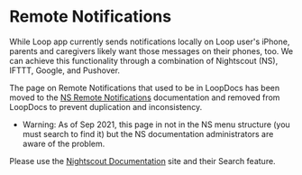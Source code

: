 # Remote Notifications

While Loop app currently sends notifications locally on Loop user's iPhone, parents and caregivers likely want those messages on their phones, too.  We can achieve this functionality through a combination of Nightscout (NS), IFTTT, Google, and Pushover.

The page on Remote Notifications that used to be in LoopDocs has been moved to the [NS Remote Notifications](https://nightscout.github.io/nightscout/pushover/) documentation and removed from LoopDocs to prevent duplication and inconsistency.

* Warning: As of Sep 2021, this page in not in the NS menu structure (you must search to find it) but the NS documentation administrators are aware of the problem.

Please use the [Nightscout Documentation](https://nightscout.github.io/) site and their Search feature.
